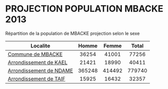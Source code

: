 # PROJECTION POPULATION MBACKE 2013
	
Répartition de la population de MBACKE projection selon le sexe
	
| Localite  | Homme | Femme | Total |
| --------- |:-----:|:-----:|:-----:|
| [Commune de MBACKE](MBACKE) | 36254 | 41001 | 77256 |
| [Arrondissement de KAEL](KAEL) | 21421 | 18990 | 40411 |
| [Arrondissement de NDAME](NDAME) | 365248 | 414492 | 779740 |
| [Arrondissement de TAIF](TAIF) | 15925 | 16432 | 32357 |
